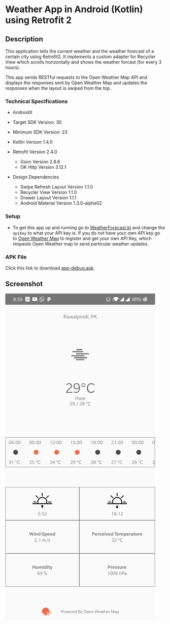 # Weather App in Android (Kotlin) using Retrofit 2
## Description
This application tells the current weather and the weather forecast of a certain city using Retrofit2. It implements a custom adapter for Recycler View which scrolls horizontally and shows the weather forcast (for every 3 hours).

This app sends RESTful requests to the Open Weather Map API and displays the responses sent by Open Weather Map and updates the responses when the layout is swiped from the top.

### Technical Specifications
- AndroidX
- Target SDK Version: 30
- Minimum SDK Version: 23
- Kotlin Version 1.4.0
- Retrofit Version 2.4.0
    - Gson Version 2.8.6
    - OK Http Version 3.12.1

- Design Dependencies
    - Swipe Refresh Layout Version 1.1.0
    - Recycler View Version 1.1.0
    - Drawer Layout Version 1.1.1
    - Android Material Version 1.3.0-alpha02

### Setup
- To get this app up and running go to [WeatherForecast.kt](https://github.com/ShahzaibWaseem/weatherAndroid-retrofit2/blob/master/app/src/main/java/com/shahzaib/weatherforecast/WeatherForecast.kt) and change the `apiKey` to what your API key is. If you do not have your own API key go to [Open Weather Map](https://openweathermap.org/api) to register and get your own API Key, which requests Open Weather map to send particular weather updates.


### APK File
Click this link to download [app-debug.apk](https://github.com/ShahzaibWaseem/weatherAndroid-retrofit2/blob/master/app/build/outputs/apk/debug/app-debug.apk).

## Screenshot
![Design Image](https://raw.githubusercontent.com/ShahzaibWaseem/weatherAndroid-retrofit2/master/Image/Design.jpg)